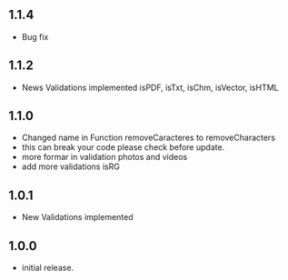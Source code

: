 ## 1.1.4

* Bug fix

## 1.1.2

* News Validations implemented isPDF, isTxt, isChm, isVector, isHTML

## 1.1.0

* Changed name in  Function removeCaracteres to removeCharacters
* this can break your code please check before update.
* more formar in validation photos and videos 
* add more validations isRG

## 1.0.1

* New Validations implemented

## 1.0.0

* initial release.
